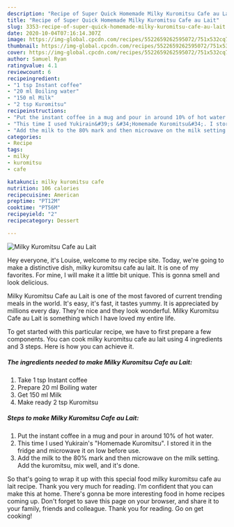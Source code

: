 ```yaml
---
description: "Recipe of Super Quick Homemade Milky Kuromitsu Cafe au Lait"
title: "Recipe of Super Quick Homemade Milky Kuromitsu Cafe au Lait"
slug: 3353-recipe-of-super-quick-homemade-milky-kuromitsu-cafe-au-lait
date: 2020-10-04T07:16:14.307Z
image: https://img-global.cpcdn.com/recipes/5522659262595072/751x532cq70/milky-kuromitsu-cafe-au-lait-recipe-main-photo.jpg
thumbnail: https://img-global.cpcdn.com/recipes/5522659262595072/751x532cq70/milky-kuromitsu-cafe-au-lait-recipe-main-photo.jpg
cover: https://img-global.cpcdn.com/recipes/5522659262595072/751x532cq70/milky-kuromitsu-cafe-au-lait-recipe-main-photo.jpg
author: Samuel Ryan
ratingvalue: 4.1
reviewcount: 6
recipeingredient:
- "1 tsp Instant coffee"
- "20 ml Boiling water"
- "150 ml Milk"
- "2 tsp Kuromitsu"
recipeinstructions:
- "Put the instant coffee in a mug and pour in around 10% of hot water."
- "This time I used Yukirain&#39;s &#34;Homemade Kuromitsu&#34;. I stored it in the fridge and microwave it on low before use."
- "Add the milk to the 80% mark and then microwave on the milk setting. Add the kuromitsu, mix well, and it&#39;s done."
categories:
- Recipe
tags:
- milky
- kuromitsu
- cafe

katakunci: milky kuromitsu cafe 
nutrition: 106 calories
recipecuisine: American
preptime: "PT12M"
cooktime: "PT56M"
recipeyield: "2"
recipecategory: Dessert

---
```



![Milky Kuromitsu Cafe au Lait](https://img-global.cpcdn.com/recipes/5522659262595072/751x532cq70/milky-kuromitsu-cafe-au-lait-recipe-main-photo.jpg)

Hey everyone, it's Louise, welcome to my recipe site. Today, we're going to make a distinctive dish, milky kuromitsu cafe au lait. It is one of my favorites. For mine, I will make it a little bit unique. This is gonna smell and look delicious.

Milky Kuromitsu Cafe au Lait is one of the most favored of current trending meals in the world. It's easy, it's fast, it tastes yummy. It is appreciated by millions every day. They're nice and they look wonderful. Milky Kuromitsu Cafe au Lait is something which I have loved my entire life.




To get started with this particular recipe, we have to first prepare a few components. You can cook milky kuromitsu cafe au lait using 4 ingredients and 3 steps. Here is how you can achieve it.

<!--inarticleads1-->

##### The ingredients needed to make Milky Kuromitsu Cafe au Lait:

1. Take 1 tsp Instant coffee
1. Prepare 20 ml Boiling water
1. Get 150 ml Milk
1. Make ready 2 tsp Kuromitsu




<!--inarticleads2-->

##### Steps to make Milky Kuromitsu Cafe au Lait:

1. Put the instant coffee in a mug and pour in around 10% of hot water.
1. This time I used Yukirain&#39;s &#34;Homemade Kuromitsu&#34;. I stored it in the fridge and microwave it on low before use.
1. Add the milk to the 80% mark and then microwave on the milk setting. Add the kuromitsu, mix well, and it&#39;s done.




So that's going to wrap it up with this special food milky kuromitsu cafe au lait recipe. Thank you very much for reading. I'm confident that you can make this at home. There's gonna be more interesting food in home recipes coming up. Don't forget to save this page on your browser, and share it to your family, friends and colleague. Thank you for reading. Go on get cooking!
